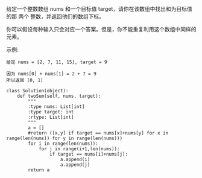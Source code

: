 给定一个整数数组 nums 和一个目标值 target，请你在该数组中找出和为目标值的那 两个 整数，并返回他们的数组下标。<br>

你可以假设每种输入只会对应一个答案。但是，你不能重复利用这个数组中同样的元素。<br>

示例:<br>
```
给定 nums = [2, 7, 11, 15], target = 9

因为 nums[0] + nums[1] = 2 + 7 = 9
所以返回 [0, 1]

```
```
class Solution(object):
    def twoSum(self, nums, target):
        """
        :type nums: List[int]
        :type target: int
        :rtype: List[int]
        """
        a = []
        #return ([x,y] if target == nums[x]+nums[y] for x in range(len(nums)) for y in range(len(nums)))
        for i in range(len(nums)):
            for j in range(i+1,len(nums)):
                if target == nums[i]+nums[j]:
                    a.append(i)
                    a.append(j)
        return a 
```
